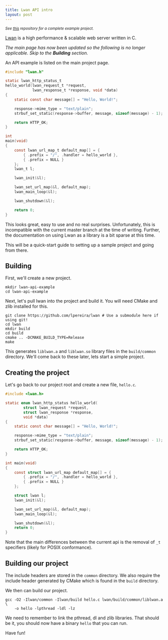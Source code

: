 ```yaml
---
title: Lwan API intro
layout: post
---
```


*<small>See [this](https://github.com/tiehuis/lwan-api-example) repository for
a complete example project.</small>*

[Lwan](https://lwan.ws/) is a high performance & scalable web server written in
C.

*The main page has now been updated so the following is no longer applicable.
Skip to the **Building** section.*

An API example is listed on the main project page.

```c
#include "lwan.h"

static lwan_http_status_t
hello_world(lwan_request_t *request,
            lwan_response_t *response, void *data)
{
    static const char message[] = "Hello, World!";

    response->mime_type = "text/plain";
    strbuf_set_static(response->buffer, message, sizeof(message) - 1);

    return HTTP_OK;
}

int
main(void)
{
    const lwan_url_map_t default_map[] = {
        { .prefix = "/", .handler = hello_world },
        { .prefix = NULL }
    };
    lwan_t l;

    lwan_init(&l);

    lwan_set_url_map(&l, default_map);
    lwan_main_loop(&l);

    lwan_shutdown(&l);

    return 0;
}
```

This looks great, easy to use and no real surprises. Unfortunately, this is
incompatible with the current master branch at the time of writing. Further,
the documentation on using Lwan as a library is a bit sparse at this time.

This will be a quick-start guide to setting up a sample project and going from
there.

## Building

First, we'll create a new project.

```text
mkdir lwan-api-example
cd lwan-api-example
```

Next, let's pull lwan into the project and build it. You will need CMake and
zlib installed for this.

```text
git clone https://github.com/lpereira/lwan # Use a submodule here if using git!
cd lwan
mkdir build
cd build
cmake .. -DCMAKE_BUILD_TYPE=Release
make
```

This generates `liblwan.a` and `liblwan.so` library files in the `build/common`
directory. We'll come back to these later, lets start a simple project.

## Creating the project

Let's go back to our project root and create a new file, `hello.c`.

```c
#include <lwan.h>

static enum lwan_http_status hello_world(
        struct lwan_request *request,
        struct lwan_response *response,
        void *data)
{
    static const char message[] = "Hello, World!";

    response->mime_type = "text/plain";
    strbuf_set_static(response->buffer, message, sizeof(message) - 1);

    return HTTP_OK;
}

int main(void)
{
    const struct lwan_url_map default_map[] = {
        { .prefix = "/", .handler = hello_world },
        { .prefix = NULL }
    };

    struct lwan l;
    lwan_init(&l);

    lwan_set_url_map(&l, default_map);
    lwan_main_loop(&l);

    lwan_shutdown(&l);
    return 0;
}
```

Note that the main differences between the current api is the removal of `_t`
specifiers (likely for POSIX conformance).

## Building our project

The include headers are stored in the `common` directory. We also require the
include header generated by CMake which is found in the `build` directory.

We then can build our project.

```
gcc -O2 -Ilwan/common -Ilwan/build hello.c lwan/build/common/liblwan.a \
    -o hello -lpthread -ldl -lz
```

We need to remember to link the pthread, dl and zlib libraries. That should be
it, you should now have a binary `hello` that you can run.

Have fun!
